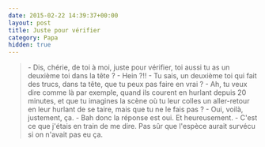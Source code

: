 ```yaml
---
date: 2015-02-22 14:39:37+00:00
layout: post
title: Juste pour vérifier
category: Papa
hidden: true
---
```


> \- Dis, chérie, de toi à moi, juste pour vérifier, toi aussi tu as un deuxième toi dans la tête ?
> \- Hein ?!!
> \- Tu sais, un deuxième toi qui fait des trucs, dans ta tête, que tu peux pas faire en vrai ?
> \- Ah, tu veux dire comme là par exemple, quand ils courent en hurlant depuis 20 minutes, et que tu imagines la scène où tu leur colles un aller-retour en leur hurlant de se taire, mais que tu ne le fais pas ?
> \- Oui, voilà, justement, ça.
> \- Bah donc la réponse est oui. Et heureusement.
> \- C'est ce que j'étais en train de me dire. Pas sûr que l'espèce aurait survécu si on n'avait pas eu ça.

